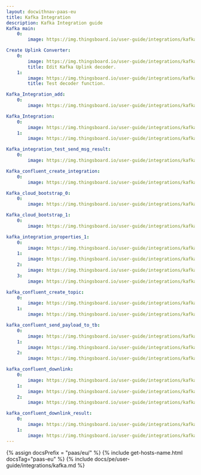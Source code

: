 ```yaml
---
layout: docwithnav-paas-eu
title: Kafka Integration
description: Kafka Integration guide
Kafka main:
    0:
        image: https://img.thingsboard.io/user-guide/integrations/kafka/Kafka_main.png

Create Uplink Converter:
    0:
        image: https://img.thingsboard.io/user-guide/integrations/kafka/kafka_uplink_edit.png
        title: Edit Kafka Uplink decoder.
    1:
        image: https://img.thingsboard.io/user-guide/integrations/kafka/kafka_uplink_test_decoder.png
        title: Test decoder function.

Kafka_Integration_add:
    0:
        image: https://img.thingsboard.io/user-guide/integrations/kafka/kafka_integration_add.png

Kafka_Integration:
    0:
        image: https://img.thingsboard.io/user-guide/integrations/kafka/kafka_integration_edit_mode.png
    1:  
        image: https://img.thingsboard.io/user-guide/integrations/kafka/kafka_integration_save_changes.png

Kafka_integration_test_send_msg_result:
    0:
        image: https://img.thingsboard.io/user-guide/integrations/kafka/kafka_integration_test_send_msg_result.png

Kafka_confluent_create_integration:
    0:
        image: https://img.thingsboard.io/user-guide/integrations/kafka/confluent/create_integration/kafka_create_integration_main.png

Kafka_cloud_bootstrap_0:
    0:
        image: https://img.thingsboard.io/user-guide/integrations/kafka/confluent/create_integration/kafka_work_with_cluster_0.png

Kafka_cloud_bootstrap_1:
    0:
        image: https://img.thingsboard.io/user-guide/integrations/kafka/confluent/create_integration/kafka_work_with_cluster_1.png

kafka_integration_properties_1:
    0:
        image: https://img.thingsboard.io/user-guide/integrations/kafka/confluent/create_integration/kafka_integration_properties_API_keys_1.png
    1:
        image: https://img.thingsboard.io/user-guide/integrations/kafka/confluent/create_integration/kafka_integration_properties_API_keys_2.png
    2:
        image: https://img.thingsboard.io/user-guide/integrations/kafka/confluent/create_integration/kafka_integration_properties_API_keys_3.png
    3:
        image: https://img.thingsboard.io/user-guide/integrations/kafka/confluent/create_integration/kafka_integration_properties_1.png

kafka_confluent_create_topic:
    0:
        image: https://img.thingsboard.io/user-guide/integrations/kafka/confluent/create_integration/kafka_confluent_create_topic_0.png
    1:
        image: https://img.thingsboard.io/user-guide/integrations/kafka/confluent/create_integration/kafka_confluent_create_topic_1.png

kafka_confluent_send_payload_to_tb:
    0:
        image: https://img.thingsboard.io/user-guide/integrations/kafka/confluent/create_integration/kafka_confluent_send_payload_to_tb_0.png
    1:
        image: https://img.thingsboard.io/user-guide/integrations/kafka/confluent/create_integration/kafka_confluent_send_payload_to_tb_1.png
    2:
        image: https://img.thingsboard.io/user-guide/integrations/kafka/confluent/create_integration/kafka_confluent_send_payload_to_tb_2.png

kafka_confluent_downlink:
    0:
        image: https://img.thingsboard.io/user-guide/integrations/kafka/confluent/downlink/kafka_confluent_downlink_node_0.png
    1:
        image: https://img.thingsboard.io/user-guide/integrations/kafka/confluent/downlink/kafka_confluent_downlink_node_1.png
    2:
        image: https://img.thingsboard.io/user-guide/integrations/kafka/confluent/downlink/kafka_confluent_downlink_node_2.png

kafka_confluent_downlink_result:
    0:
        image: https://img.thingsboard.io/user-guide/integrations/kafka/confluent/downlink/kafka_confluent_downlink_result_0.png
    1:
        image: https://img.thingsboard.io/user-guide/integrations/kafka/confluent/downlink/kafka_confluent_downlink_result_1.png
---
```

{% assign docsPrefix = "paas/eu/" %}
{% include get-hosts-name.html docsTag="paas-eu" %}
{% include docs/pe/user-guide/integrations/kafka.md %}
